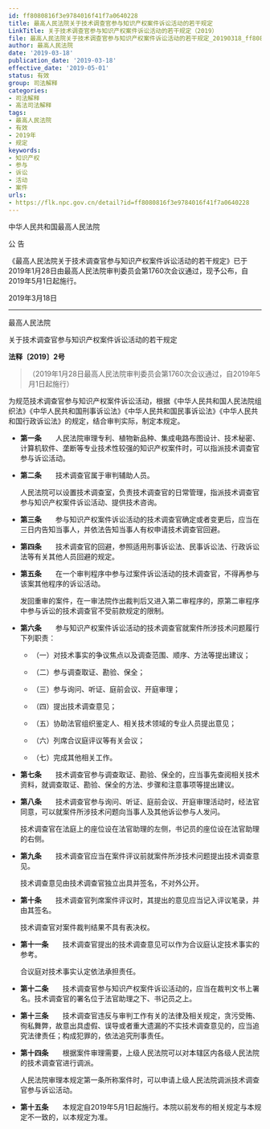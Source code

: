 ```yaml
---
id: ff8080816f3e9784016f41f7a0640228
title: 最高人民法院关于技术调查官参与知识产权案件诉讼活动的若干规定
LinkTitle: 关于技术调查官参与知识产权案件诉讼活动的若干规定（2019）
file: 最高人民法院关于技术调查官参与知识产权案件诉讼活动的若干规定_20190318_ff8080816f3e9784016f41f7a0640228.docx
author: 最高人民法院
date: '2019-03-18'
publication_date: '2019-03-18'
effective_date: '2019-05-01'
status: 有效
group: 司法解释
categories:
- 司法解释
- 高法司法解释
tags:
- 最高人民法院
- 有效
- 2019年
- 规定
keywords:
- 知识产权
- 参与
- 诉讼
- 活动
- 案件
urls:
- https://flk.npc.gov.cn/detail?id=ff8080816f3e9784016f41f7a0640228
---
```


中华人民共和国最高人民法院

公 告

《最高人民法院关于技术调查官参与知识产权案件诉讼活动的若干规定》已于2019年1月28日由最高人民法院审判委员会第1760次会议通过，现予公布，自2019年5月1日起施行。

2019年3月18日

---

最高人民法院

关于技术调查官参与知识产权案件诉讼活动的若干规定

**法释〔2019〕2号**

> （2019年1月28日最高人民法院审判委员会第1760次会议通过，自2019年5月1日起施行）

为规范技术调查官参与知识产权案件诉讼活动，根据《中华人民共和国人民法院组织法》《中华人民共和国刑事诉讼法》《中华人民共和国民事诉讼法》《中华人民共和国行政诉讼法》的规定，结合审判实际，制定本规定。

- **第一条**　　人民法院审理专利、植物新品种、集成电路布图设计、技术秘密、计算机软件、垄断等专业技术性较强的知识产权案件时，可以指派技术调查官参与诉讼活动。

- **第二条**　　技术调查官属于审判辅助人员。

  人民法院可以设置技术调查室，负责技术调查官的日常管理，指派技术调查官参与知识产权案件诉讼活动、提供技术咨询。

- **第三条**　　参与知识产权案件诉讼活动的技术调查官确定或者变更后，应当在三日内告知当事人，并依法告知当事人有权申请技术调查官回避。

- **第四条**　　技术调查官的回避，参照适用刑事诉讼法、民事诉讼法、行政诉讼法等有关其他人员回避的规定。

- **第五条**　　在一个审判程序中参与过案件诉讼活动的技术调查官，不得再参与该案其他程序的诉讼活动。

  发回重审的案件，在一审法院作出裁判后又进入第二审程序的，原第二审程序中参与诉讼的技术调查官不受前款规定的限制。

- **第六条**　　参与知识产权案件诉讼活动的技术调查官就案件所涉技术问题履行下列职责：

  - （一）对技术事实的争议焦点以及调查范围、顺序、方法等提出建议；

  - （二）参与调查取证、勘验、保全；

  - （三）参与询问、听证、庭前会议、开庭审理；

  - （四）提出技术调查意见；

  - （五）协助法官组织鉴定人、相关技术领域的专业人员提出意见；

  - （六）列席合议庭评议等有关会议；

  - （七）完成其他相关工作。

- **第七条**　　技术调查官参与调查取证、勘验、保全的，应当事先查阅相关技术资料，就调查取证、勘验、保全的方法、步骤和注意事项等提出建议。

- **第八条**　　技术调查官参与询问、听证、庭前会议、开庭审理活动时，经法官同意，可以就案件所涉技术问题向当事人及其他诉讼参与人发问。

  技术调查官在法庭上的座位设在法官助理的左侧，书记员的座位设在法官助理的右侧。

- **第九条**　　技术调查官应当在案件评议前就案件所涉技术问题提出技术调查意见。

  技术调查意见由技术调查官独立出具并签名，不对外公开。

- **第十条**　　技术调查官列席案件评议时，其提出的意见应当记入评议笔录，并由其签名。

  技术调查官对案件裁判结果不具有表决权。

- **第十一条**　　技术调查官提出的技术调查意见可以作为合议庭认定技术事实的参考。

  合议庭对技术事实认定依法承担责任。

- **第十二条**　　技术调查官参与知识产权案件诉讼活动的，应当在裁判文书上署名。技术调查官的署名位于法官助理之下、书记员之上。

- **第十三条**　　技术调查官违反与审判工作有关的法律及相关规定，贪污受贿、徇私舞弊，故意出具虚假、误导或者重大遗漏的不实技术调查意见的，应当追究法律责任；构成犯罪的，依法追究刑事责任。

- **第十四条**　　根据案件审理需要，上级人民法院可以对本辖区内各级人民法院的技术调查官进行调派。

  人民法院审理本规定第一条所称案件时，可以申请上级人民法院调派技术调查官参与诉讼活动。

- **第十五条**　　本规定自2019年5月1日起施行。本院以前发布的相关规定与本规定不一致的，以本规定为准。
